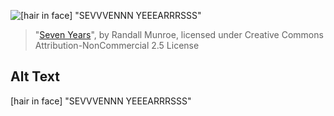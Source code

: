 ![\[hair in face\] "SEVVVENNN YEEEARRRSSS"](https://imgs.xkcd.com/comics/seven_years.png)
> "[Seven Years](https://xkcd.com/1928/)", by Randall Munroe, licensed under Creative Commons Attribution-NonCommercial 2.5 License

## Alt Text
\[hair in face\] "SEVVVENNN YEEEARRRSSS"
